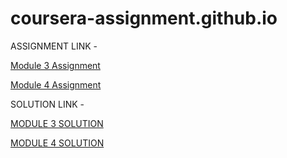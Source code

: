 # coursera-assignment.github.io

ASSIGNMENT LINK -

 [Module 3 Assignment](http://bit.ly/1mKZzJ5)
 
 [Module 4 Assignment](https://github.com/jhu-ep-coursera/fullstack-course4/blob/master/assignments/assignment4/Assignment-4.md)


SOLUTION LINK -

[MODULE 3 SOLUTION](https://learner1234-hope.github.io/coursera-assignment.github.io/module-3-solution/)

[MODULE 4 SOLUTION](https://github.com/learner1234-hope/coursera-assignment.github.io/tree/master/module-4-solution/index.html)
